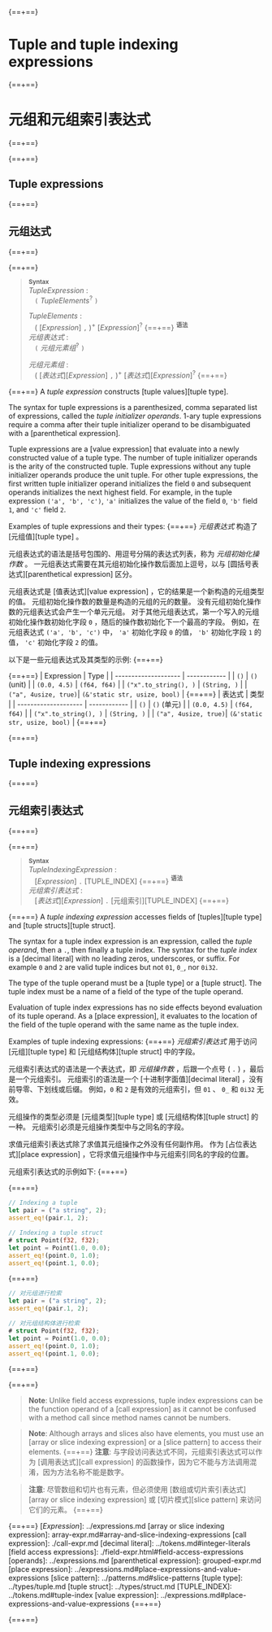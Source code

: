 {==+==}
# Tuple and tuple indexing expressions
{==+==}
# 元组和元组索引表达式
{==+==}


{==+==}
## Tuple expressions
{==+==}
## 元组达式
{==+==}


{==+==}
> **<sup>Syntax</sup>**\
> _TupleExpression_ :\
> &nbsp;&nbsp; `(` _TupleElements_<sup>?</sup> `)`
>
> _TupleElements_ :\
> &nbsp;&nbsp; ( [_Expression_] `,` )<sup>+</sup> [_Expression_]<sup>?</sup>
{==+==}
> **<sup>语法</sup>**\
> _元组表达式_ :\
> &nbsp;&nbsp; `(` _元组元素组_<sup>?</sup> `)`
>
> _元组元素组_ :\
> &nbsp;&nbsp; ( [_表达式_][_Expression_] `,` )<sup>+</sup> [_表达式_][_Expression_]<sup>?</sup>
{==+==}


{==+==}
A *tuple expression* constructs [tuple values][tuple type].

The syntax for tuple expressions is a parenthesized, comma separated list of expressions, called the *tuple initializer operands*.
1-ary tuple expressions require a comma after their tuple initializer operand to be disambiguated with a [parenthetical expression].

Tuple expressions are a [value expression] that evaluate into a newly constructed value of a tuple type.
The number of tuple initializer operands is the arity of the constructed tuple.
Tuple expressions without any tuple initializer operands produce the unit tuple.
For other tuple expressions, the first written tuple initializer operand initializes the field `0` and subsequent operands initializes the next highest field.
For example, in the tuple expression `('a', 'b', 'c')`, `'a'` initializes the value of the field `0`, `'b'` field `1`, and `'c'` field `2`.

Examples of tuple expressions and their types:
{==+==}
 *元组表达式* 构造了 [元组值][tuple type] 。

元组表达式的语法是括号包围的、用逗号分隔的表达式列表，称为 *元组初始化操作数* 。
一元组表达式需要在其元组初始化操作数后面加上逗号，以与 [圆括号表达式][parenthetical expression] 区分。

元组表达式是 [值表达式][value expression] ，它的结果是一个新构造的元组类型的值。
元组初始化操作数的数量是构造的元组的元的数量。
没有元组初始化操作数的元组表达式会产生一个单元元组。
对于其他元组表达式，第一个写入的元组初始化操作数初始化字段 `0` ，随后的操作数初始化下一个最高的字段。
例如，在元组表达式 `('a', 'b', 'c')` 中， `'a'` 初始化字段 `0` 的值， `'b'` 初始化字段 `1` 的值， `'c'` 初始化字段 `2` 的值。

以下是一些元组表达式及其类型的示例:
{==+==}


{==+==}
| Expression           | Type         |
| -------------------- | ------------ |
| `()`                 | `()` (unit)  |
| `(0.0, 4.5)`         | `(f64, f64)` |
| `("x".to_string(), )` | `(String, )`  |
| `("a", 4usize, true)`| `(&'static str, usize, bool)` |
{==+==}
| 表达式           | 类型         |
| -------------------- | ------------ |
| `()`                 | `()` (单元)  |
| `(0.0, 4.5)`         | `(f64, f64)` |
| `("x".to_string(), )` | `(String, )`  |
| `("a", 4usize, true)`| `(&'static str, usize, bool)` |
{==+==}


{==+==}
## Tuple indexing expressions
{==+==}
## 元组索引表达式
{==+==}


{==+==}
> **<sup>Syntax</sup>**\
> _TupleIndexingExpression_ :\
> &nbsp;&nbsp; [_Expression_] `.` [TUPLE_INDEX]
{==+==}
> **<sup>语法</sup>**\
> _元组索引表达式_ :\
> &nbsp;&nbsp; [_表达式_][_Expression_] `.` [元组索引][TUPLE_INDEX]
{==+==}


{==+==}
A *tuple indexing expression* accesses fields of [tuples][tuple type] and [tuple structs][tuple struct].

The syntax for a tuple index expression is an expression, called the *tuple operand*, then a `.`, then finally a tuple index.
The syntax for the *tuple index* is a [decimal literal] with no leading zeros, underscores, or suffix.
For example `0` and `2` are valid tuple indices but not `01`, `0_`, nor `0i32`.

The type of the tuple operand must be a [tuple type] or a [tuple struct].
The tuple index must be a name of a field of the type of the tuple operand.

Evaluation of tuple index expressions has no side effects beyond evaluation of its tuple operand.
As a [place expression], it evaluates to the location of the field of the tuple operand with the same name as the tuple index.

Examples of tuple indexing expressions:
{==+==}
*元组索引表达式* 用于访问 [元组][tuple type] 和 [元组结构体][tuple struct] 中的字段。

元组索引表达式的语法是一个表达式，即 *元组操作数* ，后跟一个点号 ( `.` ) ，最后是一个元组索引。
元组索引的语法是一个 [十进制字面值][decimal literal] ，没有前导零、下划线或后缀。
例如，`0` 和 `2` 是有效的元组索引，但  `01` 、 `0_` 和 `0i32` 无效。

元组操作的类型必须是 [元组类型][tuple type] 或 [元组结构体][tuple struct] 的一种。
元组索引必须是元组操作类型中与之同名的字段。

求值元组索引表达式除了求值其元组操作之外没有任何副作用。
作为 [占位表达式][place expression] ，它将求值元组操作中与元组索引同名的字段的位置。

元组索引表达式的示例如下:
{==+==}


{==+==}
```rust
// Indexing a tuple
let pair = ("a string", 2);
assert_eq!(pair.1, 2);

// Indexing a tuple struct
# struct Point(f32, f32);
let point = Point(1.0, 0.0);
assert_eq!(point.0, 1.0);
assert_eq!(point.1, 0.0);
```
{==+==}
```rust
// 对元组进行检索
let pair = ("a string", 2);
assert_eq!(pair.1, 2);

// 对元组结构体进行检索
# struct Point(f32, f32);
let point = Point(1.0, 0.0);
assert_eq!(point.0, 1.0);
assert_eq!(point.1, 0.0);
```
{==+==}


{==+==}
> **Note**: Unlike field access expressions, tuple index expressions can be the function operand of a [call expression] as it cannot be confused with a method call since method names cannot be numbers.

> **Note**: Although arrays and slices also have elements, you must use an [array or slice indexing expression] or a [slice pattern] to access their elements.
{==+==}
> **注意**: 与字段访问表达式不同，元组索引表达式可以作为 [调用表达式][call expression] 的函数操作，因为它不能与方法调用混淆，因为方法名称不能是数字。

> **注意**: 尽管数组和切片也有元素，但必须使用 [数组或切片索引表达式][array or slice indexing expression] 或 [切片模式][slice pattern] 来访问它们的元素。
{==+==}


{==+==}
[_Expression_]: ../expressions.md
[array or slice indexing expression]: array-expr.md#array-and-slice-indexing-expressions
[call expression]: ./call-expr.md
[decimal literal]: ../tokens.md#integer-literals
[field access expressions]: ./field-expr.html#field-access-expressions
[operands]: ../expressions.md
[parenthetical expression]: grouped-expr.md
[place expression]: ../expressions.md#place-expressions-and-value-expressions
[slice pattern]: ../patterns.md#slice-patterns
[tuple type]: ../types/tuple.md
[tuple struct]: ../types/struct.md
[TUPLE_INDEX]: ../tokens.md#tuple-index
[value expression]: ../expressions.md#place-expressions-and-value-expressions
{==+==}

{==+==}